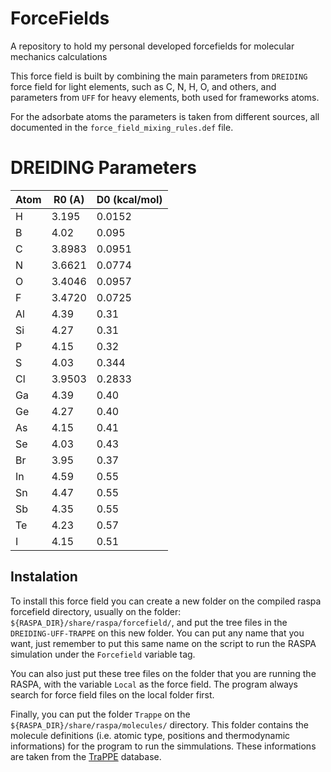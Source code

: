 # ForceFields
 A repository to hold my personal developed forcefields for molecular mechanics calculations

This force field is built by combining the main parameters from `DREIDING` force field for light elements, such as C, N, H, O, and others, and parameters from `UFF` for heavy elements, both used for frameworks atoms. 

For the adsorbate atoms the parameters is taken from different sources, all documented in the `force_field_mixing_rules.def` file.

# DREIDING Parameters

| Atom | R0 (A) | D0 (kcal/mol) |
|------|--------|---------------|
| H    | 3.195  | 0.0152        |
| B    | 4.02   | 0.095         |
| C    | 3.8983 | 0.0951        |
| N    | 3.6621 | 0.0774        |
| O    | 3.4046 | 0.0957        |
| F    | 3.4720 | 0.0725        |
| Al   | 4.39   | 0.31          |
| Si   | 4.27   | 0.31          |
| P    | 4.15   | 0.32          |
| S    | 4.03   | 0.344         |
| Cl   | 3.9503 | 0.2833        |
| Ga   | 4.39   | 0.40          |
| Ge   | 4.27   | 0.40          |
| As   | 4.15   | 0.41          |
| Se   | 4.03   | 0.43          |
| Br   | 3.95   | 0.37          |
| In   | 4.59   | 0.55          |
| Sn   | 4.47   | 0.55          |
| Sb   | 4.35   | 0.55          |
| Te   | 4.23   | 0.57          |
| I    | 4.15   | 0.51          |

## Instalation 

To install this force field you can create a new folder on the compiled raspa forcefield directory, usually on the folder: `${RASPA_DIR}/share/raspa/forcefield/`, and put the tree files in the `DREIDING-UFF-TRAPPE` on this new folder. You can put any name that you want, just remember to put this same name on the script to run the RASPA simulation under the `Forcefield` variable tag. 

You can also just put these tree files on the folder that you are running the RASPA, with the variable `Local` as the force field. The program always search for force field files on the local folder first. 

Finally, you can put the folder `Trappe` on the `${RASPA_DIR}/share/raspa/molecules/` directory. This folder contains the molecule definitions (i.e. atomic type, positions and thermodynamic informations) for the program to run the simmulations. These informations are taken from the [TraPPE](http://trappe.oit.umn.edu/) database. 
